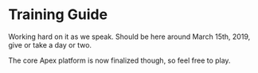 
# Training Guide

Working hard on it as we speak.  Should be here around March 15th, 2019, give or take a day or two.

The core Apex platform is now finalized though, so feel free to play.




